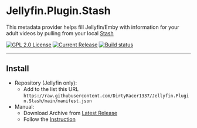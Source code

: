 # Jellyfin.Plugin.Stash

This metadata provider helps fill Jellyfin/Emby with information for your adult videos by pulling from your local [Stash](https://stashapp.cc/)

[![GPL 2.0 License](https://img.shields.io/github/license/DirtyRacer1337/Jellyfin.Plugin.Stash)](./LICENSE)
[![Current Release](https://img.shields.io/github/release/DirtyRacer1337/Jellyfin.Plugin.Stash)](https://github.com/DirtyRacer1337/Jellyfin.Plugin.Stash/releases/latest)
[![Build status](https://img.shields.io/github/actions/workflow/status/DirtyRacer1337/Jellyfin.Plugin.Stash/release.yml)](https://github.com/DirtyRacer1337/Jellyfin.Plugin.Stash/releases/tag/latest)

------------

## Install
- Repository (Jellyfin only):
  - Add to the list this URL `https://raw.githubusercontent.com/DirtyRacer1337/Jellyfin.Plugin.Stash/main/manifest.json`
- Manual:
  - Download Archive from [Latest Release](https://github.com/DirtyRacer1337/Jellyfin.Plugin.Stash/releases/latest)
  - Follow the [Instruction](https://jellyfin.org/docs/general/server/plugins/index.html)
